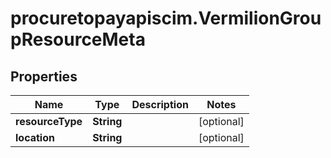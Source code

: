 # procuretopayapiscim.VermilionGroupResourceMeta

## Properties

Name | Type | Description | Notes
------------ | ------------- | ------------- | -------------
**resourceType** | **String** |  | [optional] 
**location** | **String** |  | [optional] 


